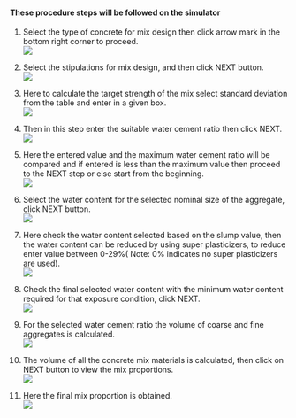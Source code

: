 #### These procedure steps will be followed on the simulator

1. Select the type of concrete for mix design then click arrow mark in the bottom right corner to proceed.<br>
<img src="images/mix1.JPG"><br>

2. Select the stipulations for mix design, and then click NEXT button. <br>
<img src="images/mix2.JPG"><br>

3. Here to calculate the target strength of the mix select standard deviation from the table and enter in a given box.<br>
<img src="images/mix3.JPG"><br>

4. Then in this step enter the suitable water cement ratio then click NEXT.<br>
<img src="images/mix4.JPG"><br>

5. Here the entered value and the maximum water cement ratio will be compared and if entered is less than the maximum value then proceed to the NEXT step or else start from the beginning.<br>
<img src="images/mix5.JPG"><br>

6. Select the water content for the selected nominal size of the aggregate, click NEXT button.<br>
<img src="images/mix5_.JPG"><br>

7. Here check the water content selected based on the slump value, then the water content can be reduced by using super plasticizers, to reduce enter value between 0-29%( Note: 0% indicates no super plasticizers are used). <br>
<img src="images/mix6.JPG"><br>

8. Check the final selected water content with the minimum water content required for that exposure condition, click NEXT.<br>
<img src="images/mix7.JPG"><br>

9. For the selected water cement ratio the volume of coarse and fine aggregates is calculated.<br>
<img src="images/mix8.JPG"><br>

10. The volume of all the concrete mix materials is calculated, then click on NEXT button to view the mix proportions.<br>
<img src="images/mix12.JPG"><br>

11. Here the final mix proportion is obtained.<br>
<img src="images/mix9.JPG"><br>
